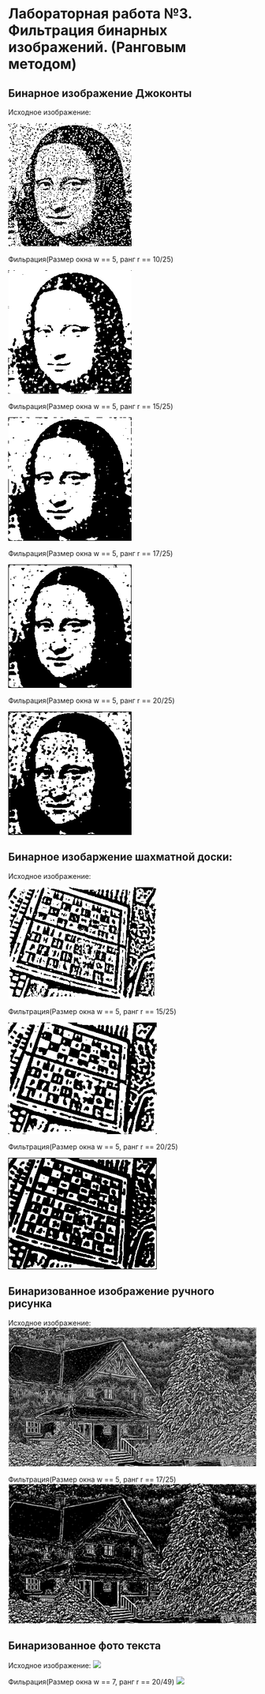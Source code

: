 # Лабораторная работа №3. Фильтрация бинарных изображений. (Ранговым методом)

## Бинарное изображение Джоконты
Исходное изображение:

![](pictures_src/face.bmp)

Фильрация(Размер окна w == 5, ранг r == 10/25)

![](pictures_results/face_filtered_4.bmp)

Фильрация(Размер окна w == 5, ранг r == 15/25)

![](pictures_results/face_filtered_1.bmp)

Фильрация(Размер окна w == 5, ранг r == 17/25)

![](pictures_results/face_filtered_2.bmp)

Фильрация(Размер окна w == 5, ранг r == 20/25)

![](pictures_results/face_filtered_3.bmp)

## Бинарное изобаржение шахматной доски:
Исходное изображение:

![](pictures_src/chess_bin.bmp)

Фильтрация(Размер окна w == 5, ранг r == 15/25)

![](pictures_results/chess_filtered_1.bmp)

Фильтрация(Размер окна w == 5, ранг r == 20/25)

![](pictures_results/chess_filtered_2.bmp)

## Бинаризованное изображение ручного рисунка
Исходное изображение:
![](pictures_src/house_bin.bmp)

Фильтрация(Размер окна w == 5, ранг r == 17/25)
![](pictures_results/house_filtered.bmp)

## Бинаризованное фото текста
Исходное изображение: 
![](pictures_src/text_bin_light.bmp)

Фильрация(Размер окна w == 7, ранг r == 20/49)
![](pictures_results/text_filtered.bmp)
